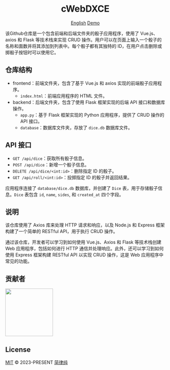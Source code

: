 <h1 align="center">
    cWebDXCE
</h1>

<p align="center">
  <a href="/README.md">English</a>
  <a href="">Demo</a>
</p>

该Github仓库是一个包含前端和后端文件夹的骰子应用程序，使用了 Vue.js、axios 和 Flask 等技术栈来实现 CRUD 操作。用户可以在页面上输入一个骰子的名称和面数并将其添加到列表中。每个骰子都有其独特的 ID，在用户点击删除或掷骰子按钮时可以使用它。

仓库结构
-------

- frontend：前端文件夹，包含了基于 Vue.js 和 axios 实现的前端骰子应用程序。
  - `index.html`：前端应用程序的 HTML 文件。
- backend：后端文件夹，包含了使用 Flask 框架实现的后端 API 接口和数据库操作。
  - `app.py`：基于 Flask 框架实现的 Python 应用程序，提供了 CRUD 操作的 API 接口。
  - `database`：数据库文件夹，存放了 `dice.db` 数据库文件。

API 接口
--------

- `GET /api/dice`：获取所有骰子信息。
- `POST /api/dice`：新增一个骰子信息。
- `DELETE /api/dice/<int:id>`：删除指定 ID 的骰子。
- `GET /api/roll/<int:id>`：投掷指定 ID 的骰子并返回结果。

应用程序连接了 `database/dice.db` 数据库，并创建了 `Dice` 表，用于存储骰子信息。`Dice` 表包含 `id`, `name`, `sides`, 和 `created_at` 四个字段。

说明
----

该仓库使用了 Axios 库来处理 HTTP 请求和响应，以及 Node.js 和 Express 框架构建了一个简单的 RESTful API，用于执行 CRUD 操作。

通过该仓库，开发者可以学习到如何使用 Vue.js、Axios 和 Flask 等技术栈创建 Web 应用程序，包括如何进行 HTTP 通信并处理响应。此外，还可以学习到如何使用 Express 框架构建 RESTful API 以实现 CRUD 操作，这是 Web 应用程序中常见的功能。

贡献者
-----

<a href="https://github.com/HsiangNianian/cWebDXCE/graphs/contributors">
  <img width="150" src="https://contrib.rocks/image?repo=HsiangNianian/cWebDXCE" />
</a>

License
-------

[MIT](https://github.com/HsiangNianian/cWebDXCE/blob/main/LICENSE) © 2023-PRESENT [简律纯](https://github.com/HsiangNianian)
